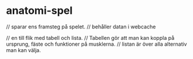 # anatomi-spel

// sparar ens framsteg på spelet.
// behåller datan i webcache

// en till flik med tabell och lista. 
// Tabellen gör att man kan koppla på ursprung, fäste och funktioner på musklerna.
// listan är över alla alternativ man kan välja.